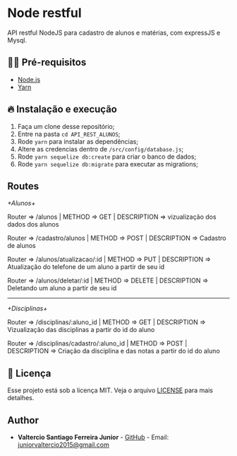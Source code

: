 # Node restful
API restful NodeJS para cadastro de alunos e matérias, com expressJS e Mysql.

## ✋🏻 Pré-requisitos

- [Node.js](https://nodejs.org/en/)
- [Yarn](https://yarnpkg.com/pt-BR/docs/install)

## 🔥 Instalação e execução

1. Faça um clone desse repositório;
2. Entre na pasta `cd API_REST_ALUNOS`;
3. Rode `yarn` para instalar as dependências;
4. Altere as credencias dentro de `/src/config/database.js`;
5. Rode `yarn sequelize db:create` para criar o banco de dados;
6. Rode `yarn sequelize db:migrate` para executar as migrations;

## Routes

*+Alunos+*

 Router => /alunos | METHOD  => GET | DESCRIPTION => vizualização dos dados dos alunos

 Router => /cadastro/alunos | METHOD  => POST | DESCRIPTION => Cadastro de alunos 

 Router => /alunos/atualizacao/:id | METHOD  => PUT | DESCRIPTION => Atualização do telefone de um aluno a partir de seu id 

 Router => /alunos/deletar/:id | METHOD  => DELETE | DESCRIPTION => Deletando um aluno a partir de seu id

 ----------------------------------------------------------------------------------------------------------------------------------------------------
 
*+Disciplinas+*

 Router => /disciplinas/:aluno_id | METHOD  => GET | DESCRIPTION => Vizualização das disciplinas a partir do id do aluno

 Router => /disciplinas/cadastro/:aluno_id | METHOD  => POST | DESCRIPTION => Criação da disciplina e das notas a partir do id do aluno
	
## 📝 Licença

Esse projeto está sob a licença MIT. Veja o arquivo [LICENSE](LICENSE.md) para mais detalhes.


## Author

* **Valtercio Santiago Ferreira Junior** - [GitHub](https://github.com/valtercioj) - Email: juniorvaltercio2015@gmail.com
